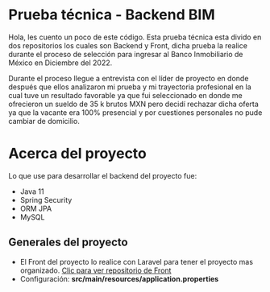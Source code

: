 # Prueba técnica - Backend BIM

Hola, les cuento un poco de este código. Esta prueba técnica esta divido en dos repositorios los cuales son Backend y Front, dicha prueba la realice durante el proceso de selección para ingresar al Banco Inmobiliario de México en Diciembre del 2022.

Durante el proceso llegue a entrevista con el líder de proyecto en donde después que ellos analizaron mi prueba y mi trayectoria profesional en la cual tuve un resultado favorable ya que fui seleccionado en donde me ofrecieron un sueldo de 35 k brutos MXN pero decidí rechazar dicha oferta ya que la vacante era 100% presencial y por cuestiones personales no pude cambiar de domicilio.

# Acerca del proyecto
Lo que use para desarrollar el backend del proyecto fue:
 - Java 11
 - Spring Security
 - ORM JPA
 - MySQL


## Generales del proyecto
 - El Front del proyecto lo realice con Laravel para tener el proyecto mas organizado. [Clic para ver repositorio de Front](https://github.com/AbinadadMoralesMontan/FrontBIM-PruebaTecnica)
 - Configuración: **src/main/resources/application.properties**
